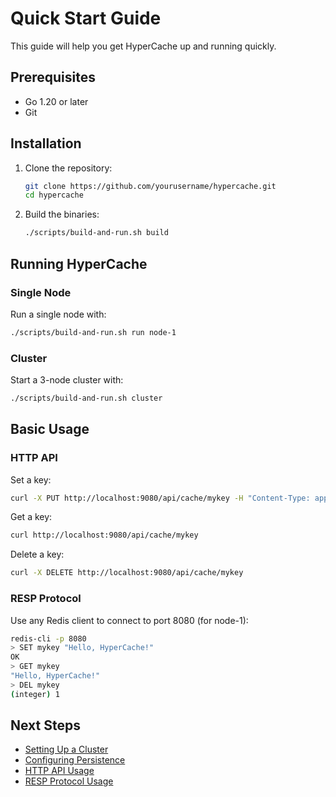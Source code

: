 # Quick Start Guide

This guide will help you get HyperCache up and running quickly.

## Prerequisites

- Go 1.20 or later
- Git

## Installation

1. Clone the repository:
   ```bash
   git clone https://github.com/yourusername/hypercache.git
   cd hypercache
   ```

2. Build the binaries:
   ```bash
   ./scripts/build-and-run.sh build
   ```

## Running HyperCache

### Single Node

Run a single node with:

```bash
./scripts/build-and-run.sh run node-1
```

### Cluster

Start a 3-node cluster with:

```bash
./scripts/build-and-run.sh cluster
```

## Basic Usage

### HTTP API

Set a key:
```bash
curl -X PUT http://localhost:9080/api/cache/mykey -H "Content-Type: application/json" -d '{"value": "Hello, HyperCache!"}'
```

Get a key:
```bash
curl http://localhost:9080/api/cache/mykey
```

Delete a key:
```bash
curl -X DELETE http://localhost:9080/api/cache/mykey
```

### RESP Protocol

Use any Redis client to connect to port 8080 (for node-1):

```bash
redis-cli -p 8080
> SET mykey "Hello, HyperCache!"
OK
> GET mykey
"Hello, HyperCache!"
> DEL mykey
(integer) 1
```

## Next Steps

- [Setting Up a Cluster](cluster-setup.md)
- [Configuring Persistence](configuring-persistence.md)
- [HTTP API Usage](http-api-usage.md)
- [RESP Protocol Usage](resp-protocol-usage.md)
